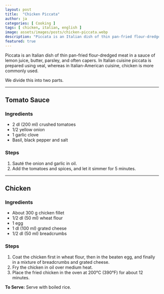 ```yaml
---
layout: post
title:  "Chicken Piccata"
author: ja
categories: [ Cooking ]
tags: [ chicken, italian, english ]
image: assets/images/posts/chicken-piccata.webp
description: "Piccata is an Italian dish of thin pan-fried flour-dredged meat in a sauce of lemon juice, butter, parsley, and often capers. In Italian cuisine piccata is prepared using veal, whereas in Italian-American cuisine, chicken is more commonly used."
featured: true
---
```


Piccata is an Italian dish of thin pan-fried flour-dredged meat in a sauce of lemon juice, butter, parsley, and often capers. In Italian cuisine piccata is prepared using veal, whereas in Italian-American cuisine, chicken is more commonly used.

We divide this into two parts.

---
## Tomato Sauce
### Ingredients
- 2 dl (200 ml) crushed tomatoes
- 1/2 yellow onion
- 1 garlic clove
- Basil, black pepper and salt

### Steps
1. Sauté the onion and garlic in oil.
2. Add the tomatoes and spices, and let it simmer for 5 minutes.

---
## Chicken
### Ingredients
- About 300 g chicken fillet
- 1/2 dl (50 ml) wheat flour
- 1 egg
- 1 dl (100 ml) grated cheese
- 1/2 dl (50 ml) breadcrumbs

### Steps
1. Coat the chicken first in wheat flour, then in the beaten egg, and finally in a mixture of breadcrumbs and grated cheese.
2. Fry the chicken in oil over medium heat.
3. Place the fried chicken in the oven at 200°C (390°F) for about 12 minutes.

**To Serve:** Serve with boiled rice.
